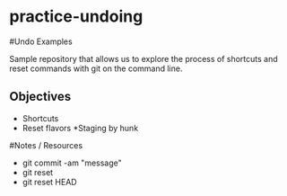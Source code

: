 practice-undoing
================

#Undo Examples

Sample repository that allows us to explore the process of shortcuts and reset commands with git on the command line.

## Objectives
* Shortcuts
* Reset flavors
*Staging by hunk

#Notes / Resources
* git commit -am "message"
* git reset
* git reset HEAD